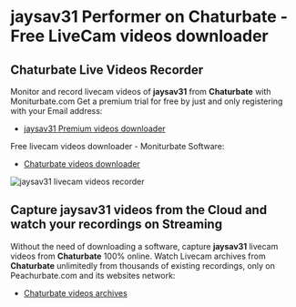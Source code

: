# jaysav31 Performer on Chaturbate - Free LiveCam videos downloader

## Chaturbate Live Videos Recorder

Monitor and record livecam videos of **jaysav31** from **Chaturbate** with Moniturbate.com
Get a premium trial for free by just and only registering with your Email address:
* [jaysav31 Premium videos downloader](https://moniturbate.com/request-demo-licence-key.html)

Free livecam videos downloader - Moniturbate Software:
* [Chaturbate videos downloader](https://moniturbate.com/moniturbate-download-software.html)

![jaysav31 livecam videos recorder](https://peachurnet.com/templates/moniturbate-software.png)


## Capture jaysav31 videos from the Cloud and watch your recordings on Streaming

Without the need of downloading a software, capture **jaysav31** livecam videos from **Chaturbate** 100% online.
Watch Livecam archives from **Chaturbate** unlimitedly from thousands of existing recordings, only on Peachurbate.com and its websites network:
* [Chaturbate videos archives](https://peachurnet.com/)